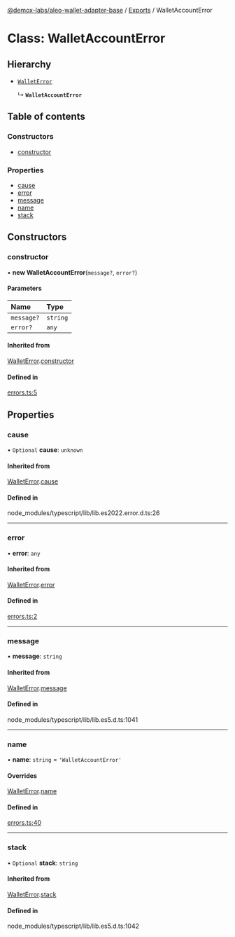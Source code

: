 [@demox-labs/aleo-wallet-adapter-base](../README.md) / [Exports](../modules.md) / WalletAccountError

# Class: WalletAccountError

## Hierarchy

- [`WalletError`](WalletError.md)

  ↳ **`WalletAccountError`**

## Table of contents

### Constructors

- [constructor](WalletAccountError.md#constructor)

### Properties

- [cause](WalletAccountError.md#cause)
- [error](WalletAccountError.md#error)
- [message](WalletAccountError.md#message)
- [name](WalletAccountError.md#name)
- [stack](WalletAccountError.md#stack)

## Constructors

### constructor

• **new WalletAccountError**(`message?`, `error?`)

#### Parameters

| Name | Type |
| :------ | :------ |
| `message?` | `string` |
| `error?` | `any` |

#### Inherited from

[WalletError](WalletError.md).[constructor](WalletError.md#constructor)

#### Defined in

[errors.ts:5](https://github.com/demox-labs/leo-wallet-adapter/blob/e633661/packages/core/base/errors.ts#L5)

## Properties

### cause

• `Optional` **cause**: `unknown`

#### Inherited from

[WalletError](WalletError.md).[cause](WalletError.md#cause)

#### Defined in

node_modules/typescript/lib/lib.es2022.error.d.ts:26

___

### error

• **error**: `any`

#### Inherited from

[WalletError](WalletError.md).[error](WalletError.md#error)

#### Defined in

[errors.ts:2](https://github.com/demox-labs/leo-wallet-adapter/blob/e633661/packages/core/base/errors.ts#L2)

___

### message

• **message**: `string`

#### Inherited from

[WalletError](WalletError.md).[message](WalletError.md#message)

#### Defined in

node_modules/typescript/lib/lib.es5.d.ts:1041

___

### name

• **name**: `string` = `'WalletAccountError'`

#### Overrides

[WalletError](WalletError.md).[name](WalletError.md#name)

#### Defined in

[errors.ts:40](https://github.com/demox-labs/leo-wallet-adapter/blob/e633661/packages/core/base/errors.ts#L40)

___

### stack

• `Optional` **stack**: `string`

#### Inherited from

[WalletError](WalletError.md).[stack](WalletError.md#stack)

#### Defined in

node_modules/typescript/lib/lib.es5.d.ts:1042
